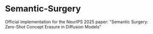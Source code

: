 # Semantic-Surgery
Official implementation for the NeurIPS 2025 paper: "Semantic Surgery: Zero-Shot Concept Erasure in Diffusion Models"
